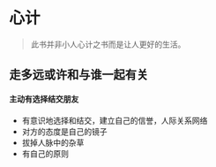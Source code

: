 # 心计
> 此书并非小人心计之书而是让人更好的生活。

## 走多远或许和与谁一起有关
#### 主动有选择结交朋友
- 有意识地选择和结交，建立自己的信誉，人际关系网络
- 对方的态度是自己的镜子
- 拔掉人脉中的杂草
- 有自己的原则
